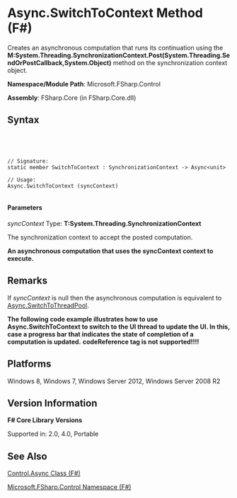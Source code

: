 # Async.SwitchToContext Method (F#)

Creates an asynchronous computation that runs its continuation using the **M:System.Threading.SynchronizationContext.Post(System.Threading.SendOrPostCallback,System.Object)** method on the synchronization context object.

**Namespace/Module Path**: Microsoft.FSharp.Control

**Assembly**: FSharp.Core (in FSharp.Core.dll)


## Syntax



```




// Signature:
static member SwitchToContext : SynchronizationContext -> Async<unit>

// Usage:
Async.SwitchToContext (syncContext)


```





#### Parameters
*syncContext*
Type: **T:System.Threading.SynchronizationContext**


The synchronization context to accept the posted computation.



**An asynchronous computation that uses the syncContext context to execute.**
## Remarks
If *syncContext* is null then the asynchronous computation is equivalent to [Async.SwitchToThreadPool](http://msdn.microsoft.com/en-us/library/c2708739-5389-487a-a3c9-490f417bcdc6).

**The following code example illustrates how to use Async.SwitchToContext to switch to the UI thread to update the UI. In this, case a progress bar that indicates the state of completion of a computation is updated.**
<b>codeReference tag is not supported!!!!</b>
## Platforms
Windows 8, Windows 7, Windows Server 2012, Windows Server 2008 R2


## Version Information
**F# Core Library Versions**

Supported in: 2.0, 4.0, Portable




## See Also
[Control.Async Class &#40;F&#35;&#41;](Control.Async-Class-%5BFSharp%5D.md)

[Microsoft.FSharp.Control Namespace &#40;F&#35;&#41;](Microsoft.FSharp.Control-Namespace-%5BFSharp%5D.md)

